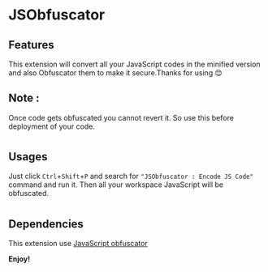 # JSObfuscator


## Features

This extension will convert all your JavaScript codes in the minified version and also Obfuscator them to make it secure.Thanks for using 😊

## Note : 
Once code gets obfuscated you cannot revert it. So use this before deployment of your code.

#

## Usages
Just click `Ctrl`+`Shift`+`P` and search for `"JSObfuscator : Encode JS Code"` command and run it. Then all your workspace JavaScript will be obfuscated.

#

## Dependencies
This extension use [JavaScript obfuscator](https://github.com/javascript-obfuscator/javascript-obfuscator)


**Enjoy!**

